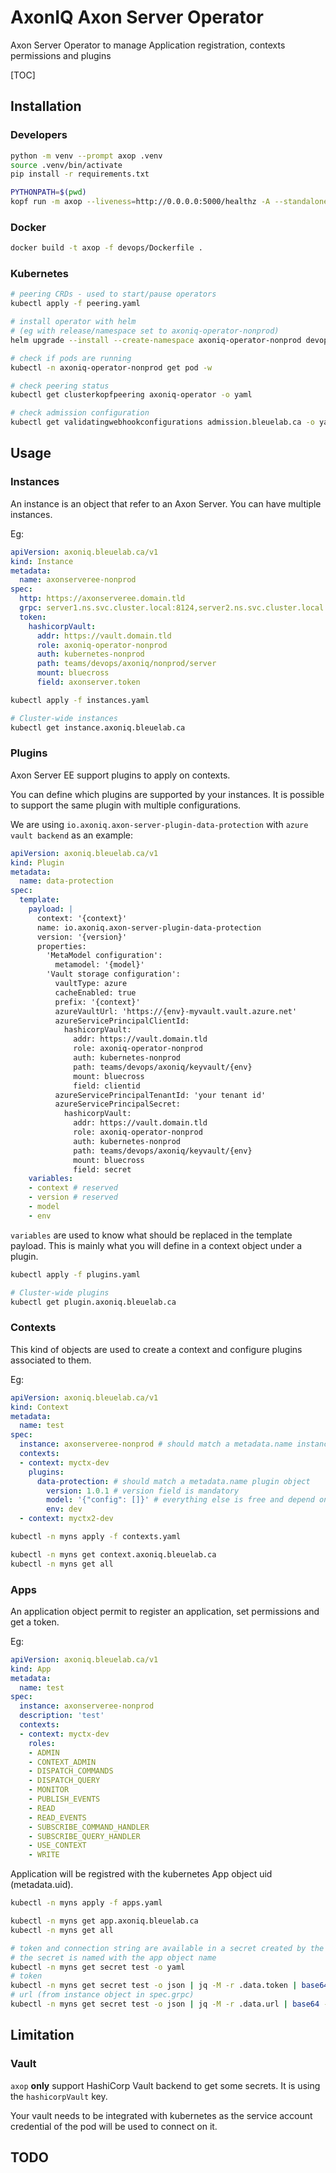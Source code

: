 # AxonIQ Axon Server Operator

Axon Server Operator to manage Application registration, contexts permissions and plugins



[TOC]

## Installation

### Developers

```bash
python -m venv --prompt axop .venv
source .venv/bin/activate
pip install -r requirements.txt

PYTHONPATH=$(pwd)
kopf run -m axop --liveness=http://0.0.0.0:5000/healthz -A --standalone # --peering=axoniq-operator
```

### Docker

```bash
docker build -t axop -f devops/Dockerfile .
```

### Kubernetes

```bash
# peering CRDs - used to start/pause operators
kubectl apply -f peering.yaml

# install operator with helm
# (eg with release/namespace set to axoniq-operator-nonprod)
helm upgrade --install --create-namespace axoniq-operator-nonprod devops/chart/ -n axoniq-operator-nonprod

# check if pods are running
kubectl -n axoniq-operator-nonprod get pod -w

# check peering status
kubectl get clusterkopfpeering axoniq-operator -o yaml

# check admission configuration
kubectl get validatingwebhookconfigurations admission.bleuelab.ca -o yaml
```

## Usage

### Instances

An instance is an object that refer to an Axon Server. You can have multiple instances.

Eg:

```yaml
apiVersion: axoniq.bleuelab.ca/v1
kind: Instance
metadata:
  name: axonserveree-nonprod
spec:
  http: https://axonserveree.domain.tld
  grpc: server1.ns.svc.cluster.local:8124,server2.ns.svc.cluster.local:8124,server3.ns.svc.cluster.local:8124
  token:
    hashicorpVault:
      addr: https://vault.domain.tld
      role: axoniq-operator-nonprod
      auth: kubernetes-nonprod
      path: teams/devops/axoniq/nonprod/server
      mount: bluecross
      field: axonserver.token
```

```bash
kubectl apply -f instances.yaml

# Cluster-wide instances
kubectl get instance.axoniq.bleuelab.ca
```

### Plugins

Axon Server EE support plugins to apply on contexts.

You can define which plugins are supported by your instances. It is possible to support the same plugin with multiple configurations.

We are using `io.axoniq.axon-server-plugin-data-protection` with `azure vault backend` as an example:

```yaml
apiVersion: axoniq.bleuelab.ca/v1
kind: Plugin
metadata:
  name: data-protection
spec:
  template:
    payload: |
      context: '{context}'
      name: io.axoniq.axon-server-plugin-data-protection
      version: '{version}'
      properties:
        'MetaModel configuration':
          metamodel: '{model}'
        'Vault storage configuration':
          vaultType: azure
          cacheEnabled: true
          prefix: '{context}'
          azureVaultUrl: 'https://{env}-myvault.vault.azure.net'
          azureServicePrincipalClientId:
            hashicorpVault:
              addr: https://vault.domain.tld
              role: axoniq-operator-nonprod
              auth: kubernetes-nonprod
              path: teams/devops/axoniq/keyvault/{env}
              mount: bluecross
              field: clientid
          azureServicePrincipalTenantId: 'your tenant id'
          azureServicePrincipalSecret:
            hashicorpVault:
              addr: https://vault.domain.tld
              role: axoniq-operator-nonprod
              auth: kubernetes-nonprod
              path: teams/devops/axoniq/keyvault/{env}
              mount: bluecross
              field: secret
    variables:
    - context # reserved
    - version # reserved
    - model
    - env

```

`variables` are used to know what should be replaced in the template payload. This is mainly what you will define in a context object under a plugin.

```bash
kubectl apply -f plugins.yaml

# Cluster-wide plugins
kubectl get plugin.axoniq.bleuelab.ca
```

### Contexts

This kind of objects are used to create a context and configure plugins associated to them.

Eg:

```yaml
apiVersion: axoniq.bleuelab.ca/v1
kind: Context
metadata:
  name: test
spec:
  instance: axonserveree-nonprod # should match a metadata.name instance object
  contexts:
  - context: myctx-dev
    plugins:
      data-protection: # should match a metadata.name plugin object
        version: 1.0.1 # version field is mandatory
        model: '{"config": []}' # everything else is free and depend on the plugin definition (and spec.template.variables)
        env: dev
  - context: myctx2-dev
```

```bash
kubectl -n myns apply -f contexts.yaml

kubectl -n myns get context.axoniq.bleuelab.ca
kubectl -n myns get all
```

### Apps

An application object permit to register an application, set permissions and get a token.

Eg:

```yaml
apiVersion: axoniq.bleuelab.ca/v1
kind: App
metadata:
  name: test
spec:
  instance: axonserveree-nonprod
  description: 'test'
  contexts:
  - context: myctx-dev
    roles:
    - ADMIN
    - CONTEXT_ADMIN
    - DISPATCH_COMMANDS
    - DISPATCH_QUERY
    - MONITOR
    - PUBLISH_EVENTS
    - READ
    - READ_EVENTS
    - SUBSCRIBE_COMMAND_HANDLER
    - SUBSCRIBE_QUERY_HANDLER
    - USE_CONTEXT
    - WRITE
```

Application will be registred with the kubernetes App object uid (metadata.uid).

```bash
kubectl -n myns apply -f apps.yaml

kubectl -n myns get app.axoniq.bleuelab.ca
kubectl -n myns get all

# token and connection string are available in a secret created by the operator
# the secret is named with the app object name
kubectl -n myns get secret test -o yaml
# token
kubectl -n myns get secret test -o json | jq -M -r .data.token | base64 -d
# url (from instance object in spec.grpc)
kubectl -n myns get secret test -o json | jq -M -r .data.url | base64 -d
```



## Limitation

### Vault

`axop` **only** support HashiCorp Vault backend to get some secrets. It is using the `hashicorpVault` key.

Your vault needs to be integrated with kubernetes as the service account credential of the pod will be used to connect on it.

## TODO

